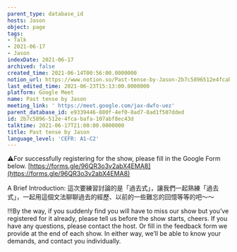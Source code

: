```yaml
---
parent_type: database_id
hosts: Jason
object: page
tags:
- Talk
- 2021-06-17
- Jason
indexDate: 2021-06-17
archived: false
created_time: 2021-06-14T00:56:00.0000000
notion_url: https://www.notion.so/Past-tense-by-Jason-2b7c5896512e4fcabafa107abf8ec43d
last_edited_time: 2021-06-23T15:13:00.0000000
platform: Google Meet
name: Past tense by Jason
meeting_link: ' https://meet.google.com/jax-dwfo-uez'
parent_database_id: e9339446-880f-4ef0-8ad7-8ad1f507dded
id: 2b7c5896-512e-4fca-bafa-107abf8ec43d
talktime: 2021-06-17T21:00:00.0000000
title: Past tense by Jason
language_level: 'CEFR: A1-C2'
---
```


⚠️For successfully registering for the show, please fill in the Google Form below.
[https://forms.gle/96QR3o3v2abX4EMA8](https://forms.gle/96QR3o3v2abX4EMA8)

A Brief Introduction: 
這次要練習討論的是「過去式」，讓我們一起熟練「過去式」，一起用這個文法聊聊過去的經歷、以前的一些難忘的回憶等等的吧～～

!!!By the way, if you suddenly find you will have to miss our show but you’ve registered for it already, please tell us before the show starts, cheers.
If you have any questions, please contact the host. Or fill in the feedback form we provide at the end of each show. In either way, we’ll be able to know your demands, and contact you individually.


